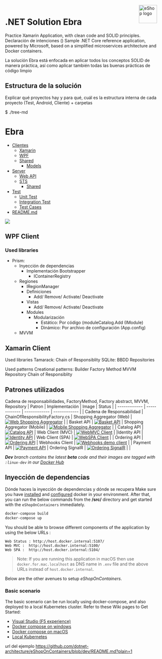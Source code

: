 <a href="https://dot.net/architecture">
   <img src="https://github.com/dotnet-architecture/eShopOnContainers/raw/dev/img/eshop_logo.png" alt="eShop logo" title="eShopOnContainers" align="right" height="60" />
</a>

# .NET Solution Ebra

Practice Xamarin Application, with clean code and SOLID principles.
Declaración de intenciones ()
Sample .NET Core reference application, powered by Microsoft, based on a simplified microservices architecture and Docker containers.

La solución Ebra está enfocada en aplicar todos los conceptos SOLID de manera práctica, así como aplicar también todas las buenas prácticas de código limpio

## Estructura de la solución
Explicar qué proyectos hay y para qué, cuál es la estructura interna de cada proyecto (Test, Android, Cliente) + carpetas

$ ./tree-md
# Ebra
 * [Clientes](./dir2)
   * [Xamarin](./dir2/file21.ext)
   * [WPF](./dir2/file22.ext)
   * [Shared](./dir2/file23.ext)
        * [Models](./dir2/file23.ext)
 * [Server](./dir1)
   * [Web API](./dir1/file11.ext)
   * [STS](./dir1/file12.ext)
        * [Shared](./dir2/file23.ext)
 * [Test](./file_in_root.ext)
      * [Unit Test](./dir2/file23.ext)
      * [Integration Test](./dir2/file23.ext)
      * [Test Cases](./dir2/file23.ext)
 * [README.md](./README.md)

   
![](img/eshop-spa-app-home.png)


## WPF Client
### Used libraries
   * Prism: 
     * Inyección de dependencias
        * Implementación Bootstrapper
           * IContainerRegistry
     * Regiones
        * IRegionManager
        * Definiciones
           * Add/ Remove/ Activate/ Deactivate 
        * Vistas
           * Add/ Remove/ Activate/ Deactivate
        * Modules
           * Modularización
              * Estático: Por código (moduleCatalog.Add (IModule)
              * Dinámico: Por archivo de configuración (App.config)
     * MVVM

## Xamarin Client
Used libraries
   Tamarack: 
      Chain of Responsiblity
   SQLite:
      BBDD
      Repositories

Used patterns
   Creational patterns:
      Builder 
      Factory Method
      MVVM
      Repository
      Chain of Responsiblity

## Patrones utilizados
Cadena de responsabilidades, FactoryMethod, Factory abstract, MVVM, Repository
| Patron | Implementación | Image | Status |
| ------------- | ------------- | ------------- | ------------- |
| Cadena de Responsabilidad | ChainOfResponsibilityFactory.cs | Shopping Aggregator (Web) | [![Web Shopping Aggregator](https://github.com/dotnet-architecture/eShopOnContainers/workflows/webshoppingagg/badge.svg)](https://github.com/dotnet-architecture/eShopOnContainers/actions?query=workflow%3Awebshoppingagg) |
| Basket API | [![Basket API](https://github.com/dotnet-architecture/eShopOnContainers/workflows/basket-api/badge.svg?branch=dev)](https://github.com/dotnet-architecture/eShopOnContainers/actions?query=workflow%3Abasket-api) | Shopping Aggregator (Mobile) | [![Mobile Shopping Aggregator](https://github.com/dotnet-architecture/eShopOnContainers/workflows/mobileshoppingagg/badge.svg?branch=dev)](https://github.com/dotnet-architecture/eShopOnContainers/actions?query=workflow%3Amobileshoppingagg) |
| Catalog API | [![Catalog API](https://github.com/dotnet-architecture/eShopOnContainers/workflows/catalog-api/badge.svg)](https://github.com/dotnet-architecture/eShopOnContainers/actions?query=workflow%3Acatalog-api) | Web Client (MVC) | [![WebMVC Client](https://github.com/dotnet-architecture/eShopOnContainers/workflows/webmvc/badge.svg?branch=dev)](https://github.com/dotnet-architecture/eShopOnContainers/actions?query=workflow%3Awebmvc) |
|Identity API | [![Identity API](https://github.com/dotnet-architecture/eShopOnContainers/workflows/identity-api/badge.svg?branch=dev)](https://github.com/dotnet-architecture/eShopOnContainers/actions?query=workflow%3Aidentity-api) | Web Client (SPA) | [![WebSPA Client](https://github.com/dotnet-architecture/eShopOnContainers/workflows/webspa/badge.svg?branch=dev)](https://github.com/dotnet-architecture/eShopOnContainers/actions?query=workflow%3Awebspa) |
| Ordering API | [![Ordering API](https://github.com/dotnet-architecture/eShopOnContainers/workflows/ordering-api/badge.svg?branch=dev)](https://github.com/dotnet-architecture/eShopOnContainers/actions?query=workflow%3Aordering-api) | Webhooks Client | [![Webhooks demo client](https://github.com/dotnet-architecture/eShopOnContainers/workflows/webhooks-client/badge.svg)](https://github.com/dotnet-architecture/eShopOnContainers/actions?query=workflow%3Awebhooks-client) |
| Payment API | [![Payment API](https://github.com/dotnet-architecture/eShopOnContainers/workflows/payment-api/badge.svg?branch=dev)](https://github.com/dotnet-architecture/eShopOnContainers/actions?query=workflow%3Apayment-api) | Ordering SignalR | [![Ordering SignalR](https://github.com/dotnet-architecture/eShopOnContainers/workflows/ordering-signalrhub/badge.svg)](https://github.com/dotnet-architecture/eShopOnContainers/actions?query=workflow%3Aordering-signalrhub) | |

_**Dev** branch contains the latest **beta** code and their images are tagged with `:linux-dev` in our [Docker Hub](https://hub.docker.com/u/eshop)_

## Inyección de dependencias

Dónde haces la inyección de dependencias y dónde se recupera
Make sure you have [installed](https://docs.docker.com/docker-for-windows/install/) and [configured](https://github.com/dotnet-architecture/eShopOnContainers/wiki/Windows-setup#configure-docker) docker in your environment. After that, you can run the below commands from the **/src/** directory and get started with the `eShopOnContainers` immediately.

```powershell
docker-compose build
docker-compose up
```

You should be able to browse different components of the application by using the below URLs :

```
Web Status : http://host.docker.internal:5107/
Web MVC :  http://host.docker.internal:5100/
Web SPA :  http://host.docker.internal:5104/
```

>Note: If you are running this application in macOS then use `docker.for.mac.localhost` as DNS name in `.env` file and the above URLs instead of `host.docker.internal`.

Below are the other avenues to setup *eShopOnContainers*.

### Basic scenario

The basic scenario can be run locally using docker-compose, and also deployed to a local Kubernetes cluster. Refer to these Wiki pages to Get Started:


- [Visual Studio (F5 experience)](https://github.com/dotnet-architecture/eShopOnContainers/wiki/Windows-setup#optional---use-visual-studio)
- [Docker compose on windows](https://github.com/dotnet-architecture/eShopOnContainers/wiki/Windows-setup)
- [Docker compose on macOS](https://github.com/dotnet-architecture/eShopOnContainers/wiki/Mac-setup)
- [Local Kubernetes](https://github.com/dotnet-architecture/eShopOnContainers/wiki/Deploy-to-Local-Kubernetes)




url del ejemplo
https://github.com/dotnet-architecture/eShopOnContainers/blob/dev/README.md?plain=1
